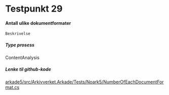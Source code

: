 # Testpunkt 29
#### Antall ulike dokumentformater

```
Beskrivelse
```

##### Type prosess
ContentAnalysis

##### Lenke til github-kode
[arkade5/src/Arkivverket.Arkade/Tests/Noark5/NumberOfEachDocumentFormat.cs](https://github.com/arkivverket/arkade5/blob/master/src/Arkivverket.Arkade/Tests/Noark5/NumberOfEachDocumentFormat.cs)